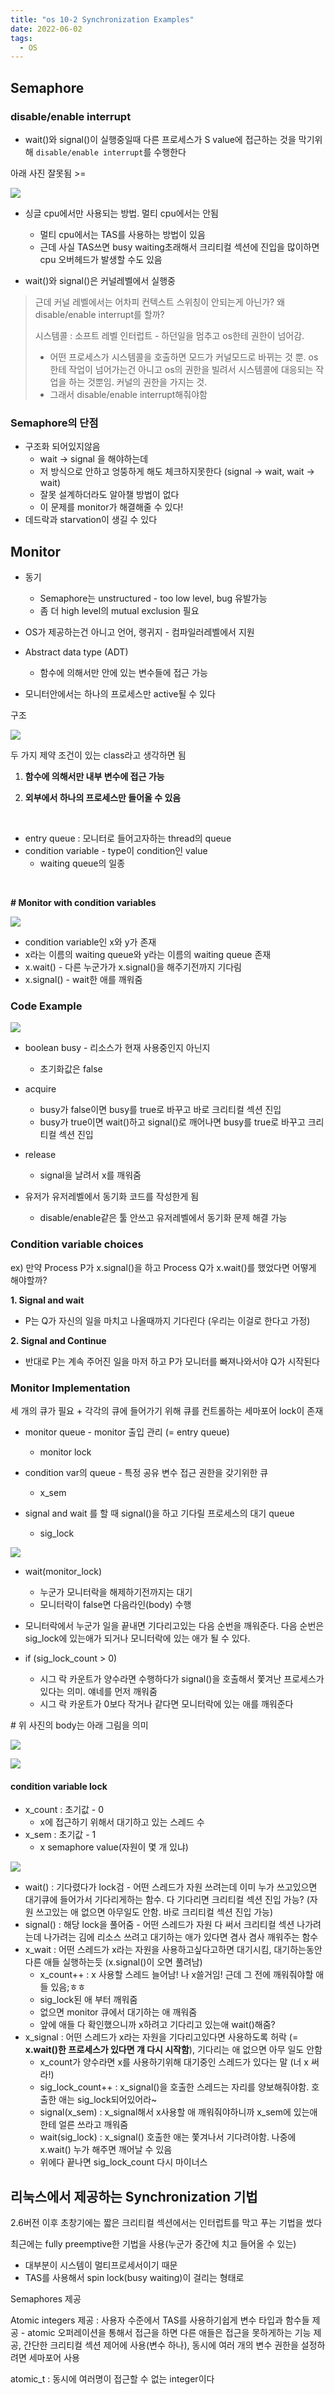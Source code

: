```yaml
---
title: "os 10-2 Synchronization Examples"
date: 2022-06-02
tags:
  - OS
---
```






## Semaphore

### disable/enable interrupt

* wait()와 signal()이 실행중일때 다른 프로세스가  S value에 접근하는 것을 막기위해 `disable/enable interrupt`를 수행한다



아래 사진 잘못됨 >=

![](./wait-signal.png)

* 싱글 cpu에서만 사용되는 방법. 멀티 cpu에서는 안됨
  * 멀티 cpu에서는 TAS를 사용하는 방법이 있음
  * 근데 사실 TAS쓰면 busy waiting초래해서 크리티컬 섹션에 진입을 많이하면 cpu 오버헤드가 발생할 수도 있음

* wait()와 signal()은 커널레벨에서 실행중

>  근데 커널 레벨에서는 어차피 컨텍스트 스위칭이 안되는게 아닌가? 왜 disable/enable interrupt를 할까?
>
> 시스템콜 : 소프트 레벨 인터럽트 - 하던일을 멈추고 os한테 권한이 넘어감. 
>
> * 어떤 프로세스가 시스템콜을 호출하면 모드가 커널모드로 바뀌는 것 뿐. os한테 작업이 넘어가는건 아니고 os의 권한을 빌려서 시스템콜에 대응되는 작업을 하는 것뿐임. 커널의 권한을 가지는 것.
> * 그래서 disable/enable interrupt해줘야함



### Semaphore의 단점

* 구조화 되어있지않음
  * wait -> signal 을 해야하는데
  * 저 방식으로 안하고 엉뚱하게 해도 체크하지못한다 (signal -> wait, wait -> wait)
  * 잘못 설계하더라도 알아챌 방법이 없다
  * 이 문제를 monitor가 해결해줄 수 있다!
* 데드락과 starvation이 생길 수 있다



## Monitor

* 동기
  * Semaphore는 unstructured - too low level, bug 유발가능
  * 좀 더 high level의 mutual exclusion 필요

* OS가 제공하는건 아니고 언어, 랭귀지 - 컴파일러레벨에서 지원

* Abstract data type (ADT)
  * 함수에 의해서만 안에 있는 변수들에 접근 가능
* 모니터안에서는 하나의 프로세스만 active될 수 있다



구조

![](./monitor-structure.png)

두 가지 제약 조건이 있는 class라고 생각하면 됨

1. **함수에 의해서만 내부 변수에 접근 가능**

2. **외부에서 하나의 프로세스만 들어올 수 있음**

<br/>

* entry queue : 모니터로 들어고자하는 thread의 queue
* condition variable - type이 condition인 value
  * waiting queue의 일종

<br/>

**# Monitor with condition variables**

![](./monitor-structure2.png)

* condition variable인 x와 y가 존재
* x라는 이름의 waiting queue와 y라는 이름의 waiting queue 존재
* x.wait() - 다른 누군가가 x.signal()을 해주기전까지 기다림
* x.signal() - wait한 애를 깨워줌



### Code Example

![](./example.png)

* boolean busy - 리소스가 현재 사용중인지 아닌지
  * 초기화값은 false

* acquire 
  * busy가 false이면 busy를 true로 바꾸고 바로 크리티컬 섹션 진입
  * busy가 true이면 wait()하고 signal()로 깨어나면 busy를 true로 바꾸고 크리티컬 섹션 진입
* release
  * signal을 날려서 x를 깨워줌

* 유저가 유저레벨에서 동기화 코드를 작성한게 됨
  * disable/enable같은 툴 안쓰고 유저레벨에서 동기화 문제 해결 가능



### Condition variable choices

ex) 만약 Process P가 x.signal()을 하고 Process Q가 x.wait()를 했었다면 어떻게 해야할까?  

**1. Signal and wait**

* P는 Q가 자신의 일을 마치고 나올때까지 기다린다 (우리는 이걸로 한다고 가정)

**2. Signal and Continue**

* 반대로 P는 계속 주어진 일을 마저 하고 P가 모니터를 빠져나와서야 Q가 시작된다



### Monitor Implementation

세 개의 큐가 필요 + 각각의 큐에 들어가기 위해 큐를 컨트롤하는 세마포어 lock이 존재 

* monitor queue - monitor 출입 관리 (= entry queue)
  * monitor lock

* condition var의 queue - 특정 공유 변수 접근 권한을 갖기위한 큐
  * x_sem
* signal and wait 를 할 때 signal()을 하고 기다릴 프로세스의 대기 queue
  * sig_lock

![](./lock-example.png)

* wait(monitor_lock)
  * 누군가 모니터락을 해제하기전까지는 대기
  * 모니터락이 false면 다음라인(body) 수행

* 모니터락에서 누군가 일을 끝내면 기다리고있는 다음 순번을 깨워준다. 다음 순번은 sig_lock에 있는애가 되거나 모니터락에 있는 애가 될 수 있다.

* if (sig_lock_count > 0)

  * 시그 락 카운트가 양수라면 수행하다가 signal()을 호출해서 쫓겨난 프로세스가 있다는 의미. 얘네를 먼저 깨워줌
  * 시그 락 카운트가 0보다 작거나 같다면 모니터락에 있는 애를 깨워준다

  

\# 위 사진의 body는 아래 그림을 의미

![](./body.png)

![](./monitor-example.png)



#### condition variable lock

* x_count : 초기값 - 0
  * x에 접근하기 위해서 대기하고 있는 스레드 수
* x_sem : 초기값 - 1
  * x semaphore value(자원이 몇 개 있냐)

![](./con-var-lock.png)

* wait() : 기다렸다가 lock검 - 어떤 스레드가 자원 쓰려는데 이미 누가 쓰고있으면 대기큐에 들어가서 기다리게하는 함수. 다 기다리면 크리티컬 섹션 진입 가능? (자원 쓰고있는 애 없으면 아무일도 안함. 바로 크리티컬 섹션 진입 가능)
* signal() : 해당 lock을 풀어줌 - 어떤 스레드가 자원 다 써서 크리티컬 섹션 나가려는데 나가려는 김에 리소스 쓰려고 대기하는 애가 있다면 겸사 겸사 깨워주는 함수
* x_wait : 어떤 스레드가 x라는 자원을 사용하고싶다고하면 대기시킴, 대기하는동안 다른 애들 실행하는듯 (x.signal()이 오면 풀려남)
  * x_count++ : x 사용할 스레드 늘어남! 나 x쓸거임! 근데 그 전에 깨워줘야할 애들 있음;ㅎㅎ
  * sig_lock된 애 부터 깨워줌
  * 없으면 monitor 큐에서 대기하는 애 깨워줌
  * 앞에 애들 다 확인했으니까 x하려고 기다리고 있는애 wait()해줌?
* x_signal : 어떤 스레드가 x라는 자원을 기다리고있다면 사용하도록 허락 (= **x.wait()한 프로세스가 있다면 걔 다시 시작함**), 기다리는 애 없으면 아무 일도 안함
  * x_count가 양수라면 x를 사용하기위해 대기중인 스레드가 있다는 말 (너 x 써라!)
  * sig_lock_count++ : x_signal()을 호출한 스레드는 자리를 양보해줘야함. 호출한 애는 sig_lock되어있어라~
  * signal(x_sem) : x_signal해서 x사용할 애 깨워줘야하니까 x_sem에 있는애한테 얼른 쓰라고 깨워줌
  * wait(sig_lock) : x_signal() 호출한 애는 쫓겨나서 기다려야함. 나중에 x.wait() 누가 해주면 깨어날 수 있음
  * 위에다 끝나면 sig_lock_count 다시 마이너스



## 리눅스에서 제공하는 Synchronization 기법

2.6버전 이후 초창기에는 짧은 크리티컬 섹션에서는 인터럽트를 막고 푸는 기법을 썼다

최근에는 fully preemptive한 기법을 사용(누군가 중간에 치고 들어올 수 있는)

* 대부분이 시스템이 멀티프로세서이기 때문
* TAS를 사용해서 spin lock(busy waiting)이 걸리는 형태로



Semaphores 제공

Atomic integers 제공 : 사용자 수준에서 TAS를 사용하기쉽게 변수 타입과 함수들 제공 - atomic 오퍼레이션을 통해서 접근을 하면 다른 애들은 접근을 못하게하는 기능 제공, 간단한 크리티컬 섹션 제어에 사용(변수 하나), 동시에 여러 개의 변수 권한을 설정하려면 세마포어 사용

atomic_t  : 동시에 여러명이 접근할 수 없는 integer이다
